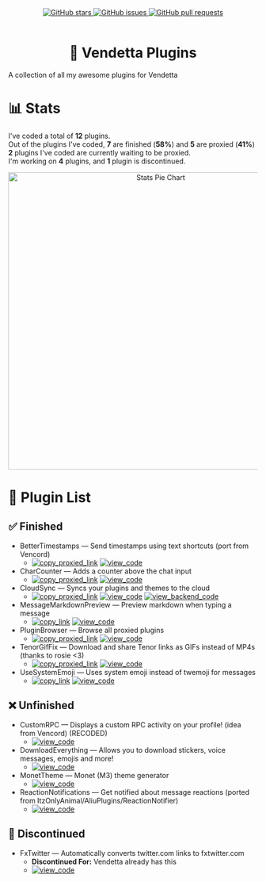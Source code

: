 <div align="center">
	<a href="https://github.com/Gabe616/VendettaPlugins/stargazers">
		<img alt="GitHub stars" src="https://img.shields.io/github/stars/Gabe616/VendettaPlugins?style=for-the-badge&color=BBDEFB&labelColor=263238">
	</a>
	<a href="https://github.com/Gabe616/VendettaPlugins/issues">
		<img alt="GitHub issues" src="https://img.shields.io/github/issues/Gabe616/VendettaPlugins?style=for-the-badge&color=C5CAE9&labelColor=263238">
	</a>
	<a href="https://github.com/Gabe616/VendettaPlugins/pulls">
		<img alt="GitHub pull requests" src="https://img.shields.io/github/issues-pr/Gabe616/VendettaPlugins?style=for-the-badge&color=D1C4E9&labelColor=263238">
	</a>
</div>
<br/>
<div align="center">
	<h1>🌙 Vendetta Plugins</h1>
</div>

A collection of all my awesome plugins for Vendetta

# 📊 Stats

I've coded a total of **12** plugins.  
Out of the plugins I've coded, **7** are finished (**58%**) and **5** are proxied (**41%**)  
**2** plugins I've coded are currently waiting to be proxied.  
I'm working on **4** plugins, and **1** plugin is discontinued.

<div align="center">
	<img alt="Stats Pie Chart" src="https://quickchart.io/chart?c=%7B%22type%22%3A%22doughnut%22%2C%22data%22%3A%7B%22labels%22%3A%5B%22Proxied%22%2C%22Unproxied%22%2C%22Unfinished%22%2C%22Discontinued%22%5D%2C%22datasets%22%3A%5B%7B%22data%22%3A%5B5%2C2%2C4%2C1%5D%2C%22backgroundColor%22%3A%5B%22%2300BCD4%22%2C%22%238BC34A%22%2C%22%239E9E9E%22%2C%22%23F44336%22%5D%2C%22datalabels%22%3A%7B%22labels%22%3A%7B%22index%22%3A%7B%22color%22%3A%22%23FFF%22%2C%22font%22%3A%7B%22size%22%3A18%7D%2C%22align%22%3A%22end%22%2C%22anchor%22%3A%22end%22%2C%22formatter%22%3A(_%2C%20ctx)%20%3D%3E%20ctx.chart.data.labels%5Bctx.dataIndex%5D%7D%2C%22name%22%3A%7B%22color%22%3A%22%23222%22%2C%22backgroundColor%22%3A%22%23FFF%22%2C%22borderRadius%22%3A4%2C%22offset%22%3A0%2C%22padding%22%3A2%2C%22font%22%3A%7B%22size%22%3A16%7D%2C%22align%22%3A%22top%22%2C%22formatter%22%3A(val)%20%3D%3E%20%60%24%7BMath.floor((val%20%2F%2012)%20*%20100)%7D%25%60%7D%2C%22value%22%3A%7B%22color%22%3A%22%23FFF%22%2C%22font%22%3A%7B%22size%22%3A16%7D%2C%22padding%22%3A0%2C%22align%22%3A%22bottom%22%7D%7D%7D%7D%5D%7D%2C%22options%22%3A%7B%22legend%22%3A%7B%22display%22%3Afalse%7D%2C%22layout%22%3A%7B%22padding%22%3A%7B%22top%22%3A30%2C%22bottom%22%3A30%7D%7D%2C%22plugins%22%3A%7B%22datalabels%22%3A%7B%22display%22%3Atrue%7D%2C%22doughnutlabel%22%3A%7B%22color%22%3A%22%23FFF%22%2C%22labels%22%3A%5B%7B%22text%22%3A12%2C%22font%22%3A%7B%22size%22%3A20%2C%22weight%22%3A%22bold%22%7D%7D%2C%7B%22text%22%3A%22plugins%22%7D%5D%7D%7D%7D%7D" width=600 />
</div>

# 📃 Plugin List

## ✅ Finished

- BetterTimestamps — Send timestamps using text shortcuts (port from Vencord)
	- [<img alt="copy_proxied_link" src="https://img.shields.io/badge/copy_proxied_link-263238?style=for-the-badge" />](https://vd-plugins.github.io/proxy/gabe616.github.io/VendettaPlugins/better-timestamps) [<img alt="view_code" src="https://img.shields.io/badge/view_code-263238?style=for-the-badge" />](https://github.com/Gabe616/VendettaPlugins/tree/main/plugins/better-timestamps)
- CharCounter — Adds a counter above the chat input
	- [<img alt="copy_proxied_link" src="https://img.shields.io/badge/copy_proxied_link-263238?style=for-the-badge" />](https://vd-plugins.github.io/proxy/gabe616.github.io/VendettaPlugins/char-counter) [<img alt="view_code" src="https://img.shields.io/badge/view_code-263238?style=for-the-badge" />](https://github.com/Gabe616/VendettaPlugins/tree/main/plugins/char-counter)
- CloudSync — Syncs your plugins and themes to the cloud
	- [<img alt="copy_proxied_link" src="https://img.shields.io/badge/copy_proxied_link-263238?style=for-the-badge" />](https://vd-plugins.github.io/proxy/gabe616.github.io/VendettaPlugins/cloud-sync) [<img alt="view_code" src="https://img.shields.io/badge/view_code-263238?style=for-the-badge" />](https://github.com/Gabe616/VendettaPlugins/tree/main/plugins/cloud-sync) [<img alt="view_backend_code" src="https://img.shields.io/badge/view_backend_code-263238?style=for-the-badge" />](https://github.com/Gabe616/VendettaCloudSync)
- MessageMarkdownPreview — Preview markdown when typing a message
	- [<img alt="copy_link" src="https://img.shields.io/badge/copy_link-263238?style=for-the-badge" />](https://gabe616.github.io/VendettaPlugins/message-markdown-preview) [<img alt="view_code" src="https://img.shields.io/badge/view_code-263238?style=for-the-badge" />](https://github.com/Gabe616/VendettaPlugins/tree/main/plugins/message-markdown-preview)
- PluginBrowser — Browse all proxied plugins
	- [<img alt="copy_proxied_link" src="https://img.shields.io/badge/copy_proxied_link-263238?style=for-the-badge" />](https://vd-plugins.github.io/proxy/gabe616.github.io/VendettaPlugins/plugin-browser) [<img alt="view_code" src="https://img.shields.io/badge/view_code-263238?style=for-the-badge" />](https://github.com/Gabe616/VendettaPlugins/tree/main/plugins/plugin-browser)
- TenorGifFix — Download and share Tenor links as GIFs instead of MP4s (thanks to rosie <3)
	- [<img alt="copy_proxied_link" src="https://img.shields.io/badge/copy_proxied_link-263238?style=for-the-badge" />](https://vd-plugins.github.io/proxy/gabe616.github.io/VendettaPlugins/tenor-gif-fix) [<img alt="view_code" src="https://img.shields.io/badge/view_code-263238?style=for-the-badge" />](https://github.com/Gabe616/VendettaPlugins/tree/main/plugins/tenor-gif-fix)
- UseSystemEmoji — Uses system emoji instead of twemoji for messages
	- [<img alt="copy_link" src="https://img.shields.io/badge/copy_link-263238?style=for-the-badge" />](https://gabe616.github.io/VendettaPlugins/use-system-emoji) [<img alt="view_code" src="https://img.shields.io/badge/view_code-263238?style=for-the-badge" />](https://github.com/Gabe616/VendettaPlugins/tree/main/plugins/use-system-emoji)

## ❌ Unfinished

- CustomRPC — Displays a custom RPC activity on your profile! (idea from Vencord) (RECODED)
	- [<img alt="view_code" src="https://img.shields.io/badge/view_code-263238?style=for-the-badge" />](https://github.com/Gabe616/VendettaPlugins/tree/main/plugins/customrpc)
- DownloadEverything — Allows you to download stickers, voice messages, emojis and more!
	- [<img alt="view_code" src="https://img.shields.io/badge/view_code-263238?style=for-the-badge" />](https://github.com/Gabe616/VendettaPlugins/tree/main/plugins/download-everything)
- MonetTheme — Monet (M3) theme generator
	- [<img alt="view_code" src="https://img.shields.io/badge/view_code-263238?style=for-the-badge" />](https://github.com/Gabe616/VendettaPlugins/tree/main/plugins/monet-theme)
- ReactionNotifications — Get notified about message reactions (ported from ItzOnlyAnimal/AliuPlugins/ReactionNotifier)
	- [<img alt="view_code" src="https://img.shields.io/badge/view_code-263238?style=for-the-badge" />](https://github.com/Gabe616/VendettaPlugins/tree/main/plugins/reaction-notifications)

## 🎫 Discontinued

- FxTwitter — Automatically converts twitter.com links to fxtwitter.com
	- **Discontinued For:** Vendetta already has this
	- [<img alt="view_code" src="https://img.shields.io/badge/view_code-263238?style=for-the-badge" />](https://github.com/Gabe616/VendettaPlugins/tree/main/plugins/fxtwitter)